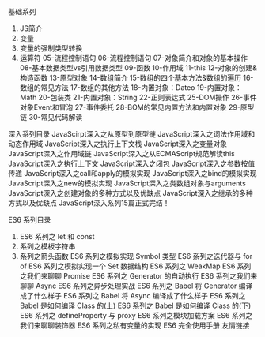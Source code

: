 基础系列
1. JS简介
2. 变量
3. 变量的强制类型转换
4. 运算符
05-流程控制语句
06-流程控制语句
07-对象简介和对象的基本操作
08-基本数据类型vs引用数据类型
09-函数
10-作用域
11-this
12-对象的创建&构造函数
13-原型对象
14-数组简介
15-数组的四个基本方法&数组的遍历
16-数组的常见方法
17-数组的其他方法
18-内置对象：Dateo
19-内置对象：Math
20-包装类
21-内置对象：String
22-正则表达式
25-DOM操作
26-事件对象Event和冒泡
27-事件委托
28-BOM的常见内置方法和内置对象
29-原型链
30-常见代码解读


深入系列目录
JavaScirpt深入之从原型到原型链
JavaScript深入之词法作用域和动态作用域
JavaScript深入之执行上下文栈
JavaScript深入之变量对象
JavaScript深入之作用域链
JavaScript深入之从ECMAScript规范解读this
JavaScript深入之执行上下文
JavaScript深入之闭包
JavaScript深入之参数按值传递
JavaScript深入之call和apply的模拟实现
JavaScript深入之bind的模拟实现
JavaScript深入之new的模拟实现
JavaScript深入之类数组对象与arguments
JavaScript深入之创建对象的多种方式以及优缺点
JavaScript深入之继承的多种方式以及优缺点
JavaScript深入系列15篇正式完结！

ES6 系列目录
1. ES6 系列之 let 和 const
2. 系列之模板字符串
3. 系列之箭头函数
ES6 系列之模拟实现 Symbol 类型
ES6 系列之迭代器与 for of
ES6 系列之模拟实现一个 Set 数据结构
ES6 系列之 WeakMap
ES6 系列之我们来聊聊 Promise
ES6 系列之 Generator 的自动执行
ES6 系列之我们来聊聊 Async
ES6 系列之异步处理实战
ES6 系列之 Babel 将 Generator 编译成了什么样子
ES6 系列之 Babel 将 Async 编译成了什么样子
ES6 系列之 Babel 是如何编译 Class 的(上)
ES6 系列之 Babel 是如何编译 Class 的(下)
ES6 系列之 defineProperty 与 proxy
ES6 系列之模块加载方案
ES6 系列之我们来聊聊装饰器
ES6 系列之私有变量的实现
ES6 完全使用手册
友情链接